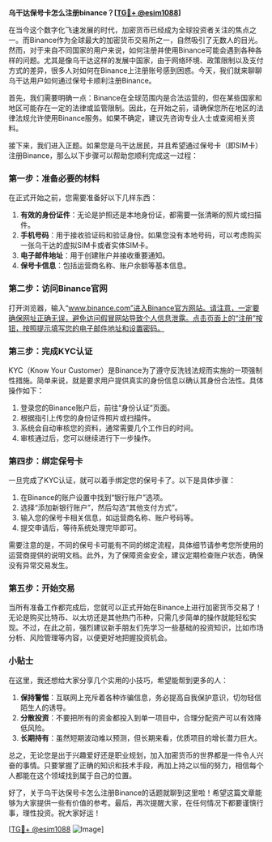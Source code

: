 **乌干达保号卡怎么注册binance？[[TG💪+ @esim1088](https://t.me/s/esim1088)]**

在当今这个数字化飞速发展的时代，加密货币已经成为全球投资者关注的焦点之一。而Binance作为全球最大的加密货币交易所之一，自然吸引了无数人的目光。然而，对于来自不同国家的用户来说，如何注册并使用Binance可能会遇到各种各样的问题。尤其是像乌干达这样的发展中国家，由于网络环境、政策限制以及支付方式的差异，很多人对如何在Binance上注册账号感到困惑。今天，我们就来聊聊乌干达用户如何通过保号卡顺利注册Binance。

首先，我们需要明确一点：Binance在全球范围内是合法运营的，但在某些国家和地区可能存在一定的法律或监管限制。因此，在开始之前，请确保您所在地区的法律法规允许使用Binance服务。如果不确定，建议先咨询专业人士或查阅相关资料。

接下来，我们进入正题。如果您是乌干达居民，并且希望通过保号卡（即SIM卡）注册Binance，那么以下步骤可以帮助您顺利完成这一过程：

### 第一步：准备必要的材料

在正式开始之前，您需要准备好以下几样东西：
1. **有效的身份证件**：无论是护照还是本地身份证，都需要一张清晰的照片或扫描件。
2. **手机号码**：用于接收验证码和验证身份。如果您没有本地号码，可以考虑购买一张乌干达的虚拟SIM卡或者实体SIM卡。
3. **电子邮件地址**：用于创建账户并接收重要通知。
4. **保号卡信息**：包括运营商名称、账户余额等基本信息。

### 第二步：访问Binance官网

打开浏览器，输入“www.binance.com”进入Binance官方网站。请注意，一定要确保网址正确无误，避免访问假冒网站导致个人信息泄露。点击页面上的“注册”按钮，按照提示填写您的电子邮件地址和设置密码。

### 第三步：完成KYC认证

KYC（Know Your Customer）是Binance为了遵守反洗钱法规而实施的一项强制性措施。简单来说，就是要求用户提供真实的身份信息以确认其身份合法性。具体操作如下：
1. 登录您的Binance账户后，前往“身份认证”页面。
2. 根据指引上传您的身份证件照片或扫描件。
3. 系统会自动审核您的资料，通常需要几个工作日的时间。
4. 审核通过后，您可以继续进行下一步操作。

### 第四步：绑定保号卡

一旦完成了KYC认证，就可以着手绑定您的保号卡了。以下是具体步骤：
1. 在Binance的账户设置中找到“银行账户”选项。
2. 选择“添加新银行账户”，然后勾选“其他支付方式”。
3. 输入您的保号卡相关信息，如运营商名称、账户号码等。
4. 提交申请后，等待系统处理完毕即可。

需要注意的是，不同的保号卡可能有不同的绑定流程，具体细节请参考您所使用的运营商提供的说明文档。此外，为了保障资金安全，建议定期检查账户状态，确保没有异常交易发生。

### 第五步：开始交易

当所有准备工作都完成后，您就可以正式开始在Binance上进行加密货币交易了！无论是购买比特币、以太坊还是其他热门币种，只需几步简单的操作就能轻松实现。不过，在此之前，强烈建议新手朋友们先学习一些基础的投资知识，比如市场分析、风险管理等内容，以便更好地把握投资机会。

### 小贴士

在这里，我还想给大家分享几个实用的小技巧，希望能帮到更多的人：
1. **保持警惕**：互联网上充斥着各种诈骗信息，务必提高自我保护意识，切勿轻信陌生人的诱导。
2. **分散投资**：不要把所有的资金都投入到单一项目中，合理分配资产可以有效降低风险。
3. **长期持有**：虽然短期波动难以预测，但长期来看，优质项目的增长潜力巨大。

总之，无论您是出于兴趣爱好还是职业规划，加入加密货币的世界都是一件令人兴奋的事情。只要掌握了正确的知识和技术手段，再加上持之以恒的努力，相信每个人都能在这个领域找到属于自己的位置。

好了，关于乌干达保号卡怎么注册Binance的话题就聊到这里啦！希望这篇文章能够为大家提供一些有价值的参考。最后，再次提醒大家，在任何情况下都要谨慎行事，理性投资。祝大家好运！

[[TG💪+ @esim1088](https://t.me/s/esim1088) ![Image](https://i.postimg.cc/4NQfJmqS/Snipaste-2025-05-13-00-14-12.png)]